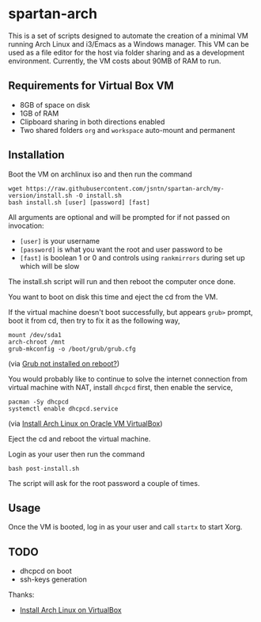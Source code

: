 # spartan-arch

This is a set of scripts designed to automate the creation of a minimal VM running Arch Linux and i3/Emacs as a Windows manager. This VM can be used as a file editor for the  host via folder sharing and as a development environment. Currently, the VM costs about 90MB of RAM to run.

## Requirements for Virtual Box VM
- 8GB of space on disk
- 1GB of RAM
- Clipboard sharing in both directions enabled
- Two shared folders `org` and `workspace` auto-mount and permanent

## Installation
Boot the VM on archlinux iso and then run the command
```shell
wget https://raw.githubusercontent.com/jsntn/spartan-arch/my-version/install.sh -O install.sh
bash install.sh [user] [password] [fast]
```
All arguments are optional and will be prompted for if not passed on invocation:
- `[user]` is your username
- `[password]` is what you want the root and user password to be
- `[fast]` is boolean 1 or 0 and controls using `rankmirrors` during set up which will be slow

The install.sh script will run and then reboot the computer once done.

You want to boot on disk this time and eject the cd from the VM.

If the virtual machine doesn't boot successfully, but appears `grub>` prompt, boot it from cd, then try to fix it as the following way,

```shell
mount /dev/sda1
arch-chroot /mnt
grub-mkconfig -o /boot/grub/grub.cfg
```

(via [Grub not installed on reboot?](https://github.com/abrochard/spartan-arch/issues/1))

You would probably like to continue to solve the internet connection from virtual machine with NAT, install `dhcpcd` first, then enable the service,

```shell
pacman -Sy dhcpcd
systemctl enable dhcpcd.service
```

(via [Install Arch Linux on Oracle VM VirtualBox](https://web.archive.org/web/20200819055253/https://kuroigengetsu.gitbooks.io/installarchlinuxonvirtualbox/content/chapter1.html))

Eject the cd and reboot the virtual machine.

Login as your user then run the command
```shell
bash post-install.sh
```
The script will ask for the root password a couple of times.

## Usage
Once the VM is booted, log in as your user and call `startx` to start Xorg.

## TODO
- dhcpcd on boot
- ssh-keys generation

Thanks:

- [Install Arch Linux on VirtualBox](https://web.archive.org/web/20200819055606/https://kuroigengetsu.gitbooks.io/installarchlinuxonvirtualbox/content/)